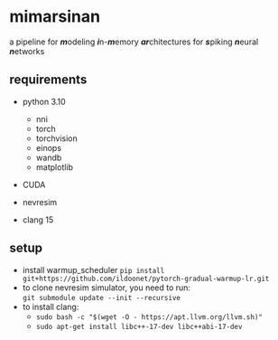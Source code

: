 # mimarsinan
a pipeline for ***m***odeling ***i***n-***m***emory ***ar***chitectures for 
***s***piking ***n***eural ***n***etworks


## requirements
- python 3.10
    - nni
    - torch
    - torchvision
    - einops
    - wandb
    - matplotlib

- CUDA
- nevresim
- clang 15

## setup
- install warmup_scheduler
    `pip install git+https://github.com/ildoonet/pytorch-gradual-warmup-lr.git`
- to clone nevresim simulator, you need to run: \
    `git submodule update --init --recursive`
- to install clang:
    - `sudo bash -c "$(wget -O - https://apt.llvm.org/llvm.sh)"`
    - `sudo apt-get install libc++-17-dev libc++abi-17-dev`